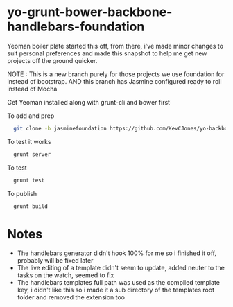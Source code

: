 yo-grunt-bower-backbone-handlebars-foundation
====================================

Yeoman boiler plate started this off, from there, i've made minor changes to suit personal preferences and
made this snapshot to help me get new projects off the ground quicker.

NOTE : This is a new branch purely for those projects we use foundation for instead of bootstrap.
AND this branch has Jasmine configured ready to roll instead of Mocha

Get Yeoman installed along with grunt-cli and bower first

To add and prep
```zsh  
  git clone -b jasminefoundation https://github.com/KevCJones/yo-backbone-handlebars-personalsetup.git "./." && npm install && bower install
```
To test it works
```zsh  
  grunt server
```
To test
```zsh  
  grunt test
```
To publish
```zsh  
  grunt build
```
  
Notes 
=====

- The handlebars generator didn't hook 100% for me so i finished it off, probably will be fixed later
- The live editing of a template didn't seem to update, added neuter to the tasks on the watch, seemed to fix
- The handlebars templates full path was used as the compiled template key, i didn't like this so i made it a sub directory of the templates root folder and removed the extension too
